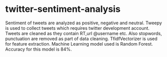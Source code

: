 # twitter-sentiment-analysis
Sentiment of tweets are analyzed as positive, negative and neutral.
Tweepy is used to collect tweets which requires twitter development account.
Tweets are cleaned as they contain RT,url @username etc.
Also stopwords, punctuation are removed as part of data cleaning.
TfidfVectorizer is used for feature extraction.
Machine Learning model used is Random Forest.
Accuracy for this model is 84%.
